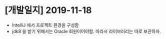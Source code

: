 # [개발일지] 2019-11-18



* IntelliJ 에서 프로젝트 환경을 구성함
* jdk8 을 받기 위해서는 Oracle 회원이어야함. 따라서 라이브러리는 따로 보관하자.

